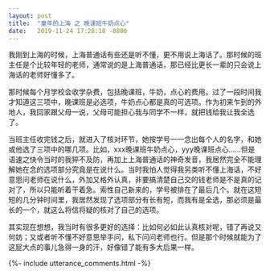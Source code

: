 ```yaml
---
layout: post
title:  "童年的上海 之 晚课班牛奶点心"
date:   2019-11-24 17:28:18 -0800
---
```


我刚到上海的时候，上海普通话有些还是听不懂，更不用说上海话了。那时候的班主任是个比较年轻的老师，通常说的是上海普通话，那已经比更长一辈的只会说上海话的老师好懂多了。

那时候每个月学校会收学杂费，包括晚课班，牛奶，点心的费用。过了一段时间我才知道这三项中，晚课班是必选项，牛奶点心都是真的可选项。作为初来乍到的外地人，我回家跟父母一说，父母可能担心我与同学不一样，就把钱给我让我全选了。

当班主任收完钱之后，就进入了核对环节，她按学号一一念出每个人的名字，和她或他选了三项中的哪几项。比如，xxx晚课班牛奶点心，yyy晚课班点心……但是语速之快令当时的我猝不及防，再加上上海普通话的神奇发音，我居然完全不能理解她在念的选项部分究竟是在说什么。当时我怕人觉得我另类听不懂上海话，不好意思问老师在说什么，外加又格外认真，非要搞清楚自己交的钱老师是不是真的记对了，所以只能听着干着急。索性自己新来的，学号被排在了最后几个。就在这短短的几分钟时间里，我居然发现了选项部分有长有短，而我有是全选，那必须是最长的一个，就这么将信将疑的核对了自己的选项。

其实现在想想，我当时有很多更好的选择：比如何必如此认真核对呢，错了再说又何妨；又或者听不懂不好意思举手问，私下问问老师也行。但是那个时候就能为了这屁大点的事儿急得一身的汗，好像错了能有多大后果一样。

{%- include utterance_comments.html -%}